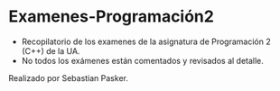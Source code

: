 # Examenes-Programación2
- Recopilatorio de los examenes de la asignatura de Programación 2 (C++) de la UA. 
- No todos los exámenes están comentados y revisados al detalle.

Realizado por Sebastian Pasker.